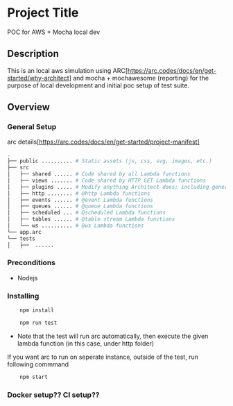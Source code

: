 # Project Title

POC for AWS + Mocha local dev 

## Description

This is an local aws simulation using ARC[https://arc.codes/docs/en/get-started/why-architect] and mocha + mochawesome (reporting) for the purpose of local development and initial poc setup of test suite.

## Overview

### General Setup
arc details[https://arc.codes/docs/en/get-started/project-manifest]
```bash
.
├── public .......... # Static assets (js, css, svg, images, etc.)
├── src
│   ├── shared ...... # Code shared by all Lambda functions
│   ├── views ....... # Code shared by HTTP GET Lambda functions
│   ├── plugins ..... # Modify anything Architect does; including generated CloudFormation
│   ├── http ........ # @http Lambda functions
│   ├── events ...... # @event Lambda functions
│   ├── queues ...... # @queue Lambda functions
│   ├── scheduled ... # @scheduled Lambda functions
│   ├── tables ...... # @table stream Lambda functions
│   └── ws .......... # @ws Lambda functions
└── app.arc
└── tests 
│   ├──  ......
```

### Preconditions

* Nodejs

### Installing

```bash
    npm install 
```

```bash
    npm run test 
```
* Note that the test will run arc automatically, then execute the given lambda function (in this case, under http folder)

If you want arc to run on seperate instance, outside of the test, run following commmand 
```bash
    npm start 
```


### Docker setup?? CI setup??

